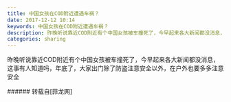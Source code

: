 ```yaml
---
title: 中国女孩在COD附近遭遇车祸？
date: 2017-12-12 10:14
keywords: 中国女孩在COD附近遭遇车祸？
description: 昨晚听说靠近COD附近有个中国女孩被车撞死了，今早起来各大新闻都没消息，这事有人知道吗，年底了，大家出门除了防盗注意安全以外，在户外也要多多注意安全
categories: sharing
---
```

<td class="t_f" id="postmessage_1028775">

昨晚听说靠近COD附近有个中国女孩被车撞死了，今早起来各大新闻都没消息，这事有人知道吗，年底了，大家出门除了防盗注意安全以外，在户外也要多多注意安全<br/>
</td>
###### 转载自[菲龙网]